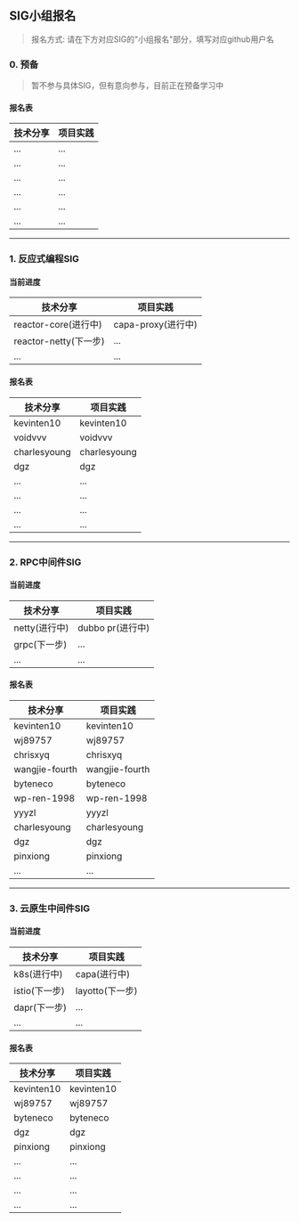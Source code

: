 ## SIG小组报名

> 报名方式: 请在下方对应SIG的"小组报名"部分，填写对应github用户名

### 0. 预备

> 暂不参与具体SIG，但有意向参与，目前正在预备学习中

#### 报名表

|技术分享|项目实践|
|---|---|
|...|...|
|...|...|
|...|...|
|...|...|
|...|...|
|...|...|

---

### 1. 反应式编程SIG

#### 当前进度

|技术分享|项目实践|
|---|---|
|reactor-core(进行中)|capa-proxy(进行中)|
|reactor-netty(下一步)|...|
|...|...|

#### 报名表

|技术分享|项目实践|
|---|---|
|kevinten10|kevinten10|
|voidvvv|voidvvv|
|charlesyoung|charlesyoung|
|dgz|dgz|
|...|...|
|...|...|
|...|...|
|...|...|

---

### 2. RPC中间件SIG

#### 当前进度

|技术分享|项目实践|
|---|---|
|netty(进行中)|dubbo pr(进行中)|
|grpc(下一步)|...|
|...|...|

#### 报名表

|技术分享|项目实践|
|---|---|
|kevinten10|kevinten10|
|wj89757|wj89757|
|chrisxyq|chrisxyq|
|wangjie-fourth|wangjie-fourth|
|byteneco|byteneco|
|wp-ren-1998|wp-ren-1998|
|yyyzl|yyyzl|
|charlesyoung|charlesyoung|
|dgz|dgz|
|pinxiong|pinxiong|
|...|...|


---

### 3. 云原生中间件SIG

#### 当前进度

|技术分享|项目实践|
|---|---|
|k8s(进行中)|capa(进行中)|
|istio(下一步)|layotto(下一步)|
|dapr(下一步)|...|
|...|...|

#### 报名表

|技术分享|项目实践|
|---|---|
|kevinten10|kevinten10|
|wj89757|wj89757|
|byteneco|byteneco|
|dgz|dgz|
|pinxiong|pinxiong|
|...|...|
|...|...|
|...|...|
|...|...|
